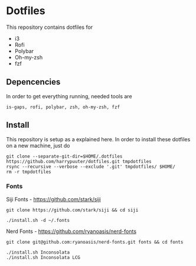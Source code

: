 # Dotfiles

This repository contains dotfiles for

* i3
* Rofi
* Polybar
* Oh-my-zsh
* fzf

## Depencencies

In order to get everything running, needed tools are

`is-gaps, rofi, polybar, zsh, oh-my-zsh, fzf`

## Install

This repository is setup as a explained here. In order to install these dotfiles on a new machine, just do

```
git clone --separate-git-dir=$HOME/.dotfiles https://github.com/harrypuuter/dotfiles.git tmpdotfiles
rsync --recursive --verbose --exclude '.git' tmpdotfiles/ $HOME/
rm -r tmpdotfiles
```



### Fonts

Siji Fonts - https://github.com/stark/siji

```
git clone https://github.com/stark/siji && cd siji

./install.sh -d ~/.fonts
```

Nerd Fonts - https://github.com/ryanoasis/nerd-fonts

```
git clone git@github.com:ryanoasis/nerd-fonts.git fonts && cd fonts

./install.sh Inconsolata
./install.sh Inconsolata LCG
